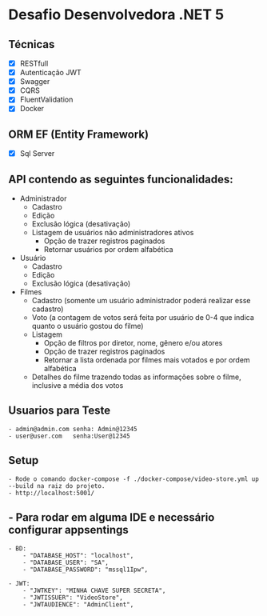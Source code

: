 # Desafio Desenvolvedora .NET 5
 
## Técnicas

- [x] RESTfull
- [x] Autenticação JWT
- [x] Swagger
- [x] CQRS 
- [x] FluentValidation
- [x] Docker

## ORM EF (Entity Framework)

- [x] Sql Server


## API contendo as seguintes funcionalidades:

- Administrador
    - Cadastro
    - Edição
    - Exclusão lógica (desativação)
    - Listagem de usuários não administradores ativos
        - Opção de trazer registros paginados
        - Retornar usuários por ordem alfabética
- Usuário
    - Cadastro
    - Edição
    - Exclusão lógica (desativação)
- Filmes
    - Cadastro (somente um usuário administrador poderá realizar esse cadastro)
    - Voto (a contagem de votos será feita por usuário de 0-4 que indica quanto o usuário gostou do filme)
    - Listagem
        - Opção de filtros por diretor, nome, gênero e/ou atores
        - Opção de trazer registros paginados
        - Retornar a lista ordenada por filmes mais votados e por ordem alfabética
    - Detalhes do filme trazendo todas as informações sobre o filme, inclusive a média dos votos

## Usuarios para Teste

	- admin@admin.com senha: Admin@12345
	- user@user.com   senha:User@12345
	
## Setup
	
	- Rode o comando docker-compose -f ./docker-compose/video-store.yml up --build na raiz do projeto.
	- http://localhost:5001/
	
## - Para rodar em alguma IDE  e necessário configurar appsentings
	- BD:
		- "DATABASE_HOST": "localhost",
		- "DATABASE_USER": "SA",
		- "DATABASE_PASSWORD": "mssql1Ipw",
    
	- JWT:			
		- "JWTKEY": "MINHA CHAVE SUPER SECRETA",
		- "JWTISSUER": "VideoStore",
		- "JWTAUDIENCE": "AdminClient",
